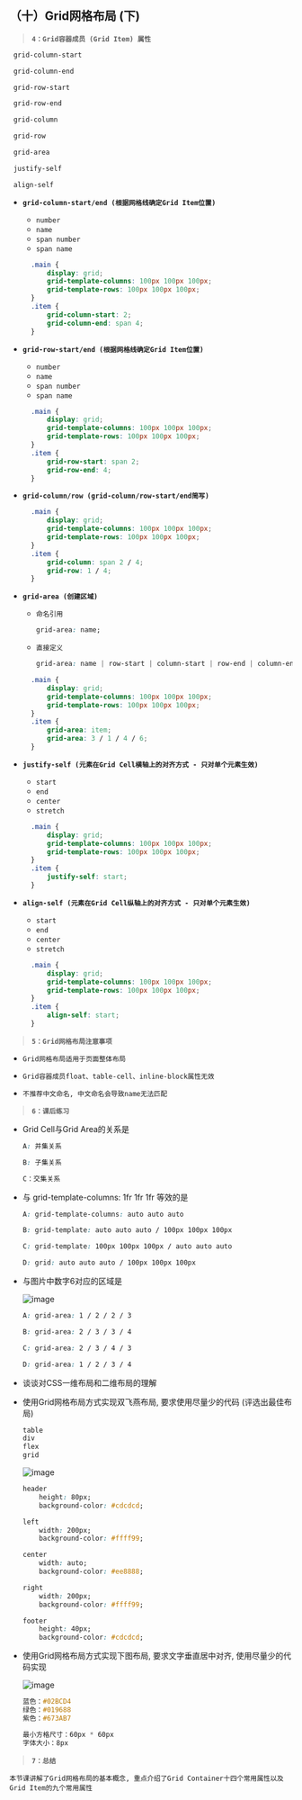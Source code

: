 ##  （十）Grid网格布局 (下)

> **`4：Grid容器成员 (Grid Item) 属性`**
   ```css
	grid-column-start

	grid-column-end

	grid-row-start

	grid-row-end

	grid-column

	grid-row

	grid-area

	justify-self

	align-self
  ```
- **`grid-column-start/end (根据网格线确定Grid Item位置)`**
  	- `number`
	- `name`
	- `span number`
	- `span name`
  ```css
    .main {
	    display: grid;
	    grid-template-columns: 100px 100px 100px;
        grid-template-rows: 100px 100px 100px;
    }
	.item {
		grid-column-start: 2;
		grid-column-end: span 4;
	}
  ```

- **`grid-row-start/end (根据网格线确定Grid Item位置)`**
  	- `number`
	- `name`
	- `span number`
	- `span name`
  ```css
    .main {
	    display: grid;
	    grid-template-columns: 100px 100px 100px;
        grid-template-rows: 100px 100px 100px;
    }
	.item {
	    grid-row-start: span 2;
	    grid-row-end: 4;
	}
  ```

- **`grid-column/row (grid-column/row-start/end简写)`**

  ```css
    .main {
	    display: grid;
	    grid-template-columns: 100px 100px 100px;
        grid-template-rows: 100px 100px 100px;
    }
	.item {
	    grid-column: span 2 / 4;
	    grid-row: 1 / 4;
	}
  ```

- **`grid-area (创建区域)`**
  - `命名引用`
    ```css
	grid-area: name;
	```

  - `直接定义`
	```css
	grid-area: name | row-start | column-start | row-end | column-end
	```
  ```css
    .main {
	    display: grid;
	    grid-template-columns: 100px 100px 100px;
        grid-template-rows: 100px 100px 100px;
    }
	.item {
	    grid-area: item;
	    grid-area: 3 / 1 / 4 / 6;
	}
  ```

- **`justify-self (元素在Grid Cell横轴上的对齐方式 - 只对单个元素生效)`**
    - `start`
	- `end`
	- `center`
	- `stretch`
  ```css
    .main {
	    display: grid;
	    grid-template-columns: 100px 100px 100px;
        grid-template-rows: 100px 100px 100px;
    }
	.item {
	    justify-self: start;
	}
  ```

- **`align-self (元素在Grid Cell纵轴上的对齐方式 - 只对单个元素生效)`**
    - `start`
	- `end`
	- `center`
	- `stretch`
  ```css
    .main {
	    display: grid;
	    grid-template-columns: 100px 100px 100px;
        grid-template-rows: 100px 100px 100px;
    }
	.item {
	    align-self: start;
	}
  ```

> **`5：Grid网格布局注意事项`**

  - `Grid网格布局适用于页面整体布局`

  - `Grid容器成员float、table-cell、inline-block属性无效`
  - `不推荐中文命名, 中文命名会导致name无法匹配`

> **`6：课后练习`**
- Grid Cell与Grid Area的关系是
	```css
	A: 并集关系

	B: 子集关系

	C：交集关系

	```
- 与 grid-template-columns: 1fr 1fr 1fr 等效的是
	```css
	A: grid-template-columns: auto auto auto

	B: grid-template: auto auto auto / 100px 100px 100px

	C: grid-template: 100px 100px 100px / auto auto auto

	D: grid: auto auto auto / 100px 100px 100px
	```

- 与图片中数字6对应的区域是

	![image](./nine.png)
	```css
	A: grid-area: 1 / 2 / 2 / 3

	B: grid-area: 2 / 3 / 3 / 4

	C: grid-area: 2 / 3 / 4 / 3

	D: grid-area: 1 / 2 / 3 / 4
	```

- 谈谈对CSS一维布局和二维布局的理解

- 使用Grid网格布局方式实现双飞燕布局, 要求使用尽量少的代码 (评选出最佳布局)
	```css
    table
    div
    flex
    grid
    ```
    ![image](./sanGreal.png)
    ```css
    header
        height: 80px;
        background-color: #cdcdcd;

    left
        width: 200px;
        background-color: #ffff99;

    center
        width: auto;
        background-color: #ee8888;

    right
        width: 200px;
        background-color: #ffff99;

    footer
        height: 40px;
        background-color: #cdcdcd;
    ```

- 使用Grid网格布局方式实现下图布局, 要求文字垂直居中对齐, 使用尽量少的代码实现

	![image](./book.png)

	```css
	蓝色：#02BCD4
	绿色：#019688
	紫色：#673AB7

	最小方格尺寸：60px * 60px
	字体大小：8px
	```

> **`7：总结`**

```
本节课讲解了Grid网格布局的基本概念, 重点介绍了Grid Container十四个常用属性以及Grid Item的九个常用属性
```